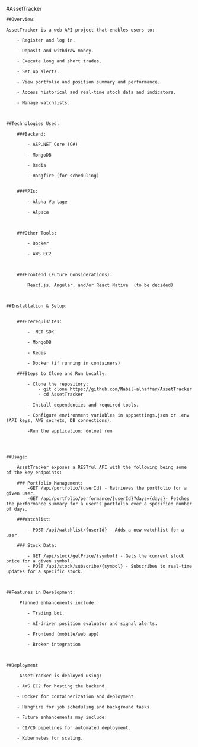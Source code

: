 #AssetTracker

    ##Overview:

    AssetTracker is a web API project that enables users to:

        - Register and log in.

        - Deposit and withdraw money.

        - Execute long and short trades.

        - Set up alerts.

        - View portfolio and position summary and performance.

        - Access historical and real-time stock data and indicators.

        - Manage watchlists.
        
        

    ##Technologies Used:

        ###Backend:

            - ASP.NET Core (C#) 

            - MongoDB

            - Redis

            - Hangfire (for scheduling)
            

        ###APIs:

            - Alpha Vantage

            - Alpaca
            
            

        ###Other Tools:

            - Docker

            - AWS EC2
            
            

        ###Frontend (Future Considerations):

            React.js, Angular, and/or React Native  (to be decided)
            
            

    ##Installation & Setup:
    

        ###Prerequisites:

            - .NET SDK

            - MongoDB

            - Redis

            - Docker (if running in containers)

        ###Steps to Clone and Run Locally:

            - Clone the repository: 
                - git clone https://github.com/Nabil-alhaffar/AssetTracker
                - cd AssetTracker

            - Install dependencies and required tools.

            - Configure environment variables in appsettings.json or .env (API keys, AWS secrets, DB connections).

            -Run the application: dotnet run
            
            


    ##Usage:

        AssetTracker exposes a RESTful API with the following being some of the key endpoints:

        ### Portfolio Management: 
            -GET /api/portfolio/{userId} - Retrieves the portfolio for a given user.
            -GET /api/portfolio/performance/{userId}?days={days}- Fetches the performance summary for a user's portfolio over a specified number of days.

        ###Watchlist:

            - POST /api/watchlist/{userId} - Adds a new watchlist for a user.

        ### Stock Data:

            - GET /api/stock/getPrice/{symbol} - Gets the current stock price for a given symbol.
            - POST /api/stock/subscribe/{symbol} - Subscribes to real-time updates for a specific stock.
            
            

    ##Features in Development:

         Planned enhancements include:

            - Trading bot.

            - AI-driven position evaluator and signal alerts.

            - Frontend (mobile/web app)
    
            - Broker integration
        
        

    ##Deployment

         AssetTracker is deployed using:

        - AWS EC2 for hosting the backend.

        - Docker for containerization and deployment.

        - Hangfire for job scheduling and background tasks.

        - Future enhancements may include:

        - CI/CD pipelines for automated deployment.

        - Kubernetes for scaling.
